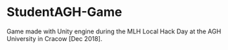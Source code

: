 # StudentAGH-Game
Game made with Unity engine during the MLH Local Hack Day at the AGH University in Cracow [Dec 2018].
